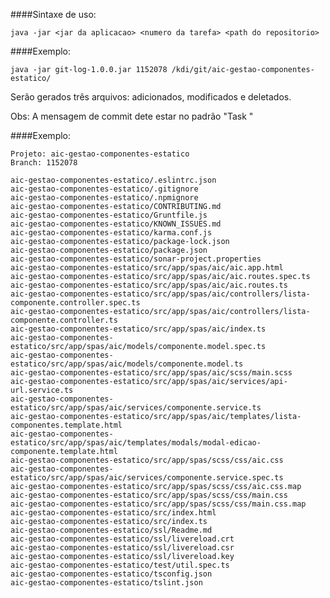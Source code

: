 ####Sintaxe de uso:

    java -jar <jar da aplicacao> <numero da tarefa> <path do repositorio>
    
####Exemplo:
    
    java -jar git-log-1.0.0.jar 1152078 /kdi/git/aic-gestao-componentes-estatico/
    
Serão gerados três arquivos: adicionados, modificados e deletados.

Obs: A mensagem de commit dete estar no padrão "Task <nuemro da tarefa>"

####Exemplo:

    Projeto: aic-gestao-componentes-estatico
    Branch: 1152078

    aic-gestao-componentes-estatico/.eslintrc.json
    aic-gestao-componentes-estatico/.gitignore
    aic-gestao-componentes-estatico/.npmignore
    aic-gestao-componentes-estatico/CONTRIBUTING.md
    aic-gestao-componentes-estatico/Gruntfile.js
    aic-gestao-componentes-estatico/KNOWN_ISSUES.md
    aic-gestao-componentes-estatico/karma.conf.js
    aic-gestao-componentes-estatico/package-lock.json
    aic-gestao-componentes-estatico/package.json
    aic-gestao-componentes-estatico/sonar-project.properties
    aic-gestao-componentes-estatico/src/app/spas/aic/aic.app.html
    aic-gestao-componentes-estatico/src/app/spas/aic/aic.routes.spec.ts
    aic-gestao-componentes-estatico/src/app/spas/aic/aic.routes.ts
    aic-gestao-componentes-estatico/src/app/spas/aic/controllers/lista-componente.controller.spec.ts
    aic-gestao-componentes-estatico/src/app/spas/aic/controllers/lista-componente.controller.ts
    aic-gestao-componentes-estatico/src/app/spas/aic/index.ts
    aic-gestao-componentes-estatico/src/app/spas/aic/models/componente.model.spec.ts
    aic-gestao-componentes-estatico/src/app/spas/aic/models/componente.model.ts
    aic-gestao-componentes-estatico/src/app/spas/aic/scss/main.scss
    aic-gestao-componentes-estatico/src/app/spas/aic/services/api-url.service.ts
    aic-gestao-componentes-estatico/src/app/spas/aic/services/componente.service.ts
    aic-gestao-componentes-estatico/src/app/spas/aic/templates/lista-componentes.template.html
    aic-gestao-componentes-estatico/src/app/spas/aic/templates/modals/modal-edicao-componente.template.html
    aic-gestao-componentes-estatico/src/app/spas/scss/css/aic.css
    aic-gestao-componentes-estatico/src/app/spas/aic/services/componente.service.spec.ts
    aic-gestao-componentes-estatico/src/app/spas/scss/css/aic.css.map
    aic-gestao-componentes-estatico/src/app/spas/scss/css/main.css
    aic-gestao-componentes-estatico/src/app/spas/scss/css/main.css.map
    aic-gestao-componentes-estatico/src/index.html
    aic-gestao-componentes-estatico/src/index.ts
    aic-gestao-componentes-estatico/ssl/Readme.md
    aic-gestao-componentes-estatico/ssl/livereload.crt
    aic-gestao-componentes-estatico/ssl/livereload.csr
    aic-gestao-componentes-estatico/ssl/livereload.key
    aic-gestao-componentes-estatico/test/util.spec.ts
    aic-gestao-componentes-estatico/tsconfig.json
    aic-gestao-componentes-estatico/tslint.json
